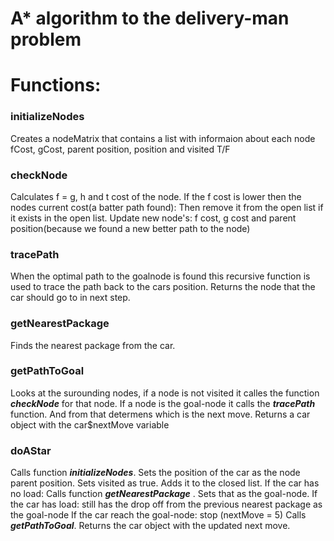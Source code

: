 # A* algorithm to the delivery-man problem

# Functions:

### initializeNodes
Creates a nodeMatrix that contains a list with informaion about each node
fCost,  gCost, parent position, position and  visited T/F
 
### checkNode
Calculates f  = g, h and t cost of the node.
If the f cost is lower then the nodes current cost(a batter path found):
Then remove it from the open list if it exists in the open list.
Update new node's: f cost, g cost and parent position(because we found a new better path to the node)

### tracePath
When the optimal path to the goalnode is found this recursive function is used to trace the path back to the cars position. Returns the node that the car should go to in next step.

### getNearestPackage
Finds the nearest package from the car.

### getPathToGoal
Looks at the surounding nodes, if a node is not visited it calles the function ***checkNode*** for that node. If a node is the goal-node it calls the ***tracePath*** function. And from that determens which is the next move. Returns a car object with the car$nextMove variable

### doAStar
Calls function ***initializeNodes***. Sets the position of the car as the node parent position. Sets visited as true. Adds it to the closed list.
If the car has no load: Calls function ***getNearestPackage*** . Sets that as the goal-node.
If the car has load: still has the drop off from the previous nearest package as the goal-node
If the car reach the goal-node: stop (nextMove = 5)
Calls ***getPathToGoal***. Returns the car object with the updated next move.
